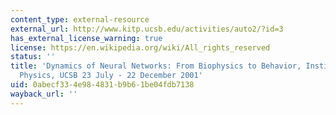 ```yaml
---
content_type: external-resource
external_url: http://www.kitp.ucsb.edu/activities/auto2/?id=3
has_external_license_warning: true
license: https://en.wikipedia.org/wiki/All_rights_reserved
status: ''
title: 'Dynamics of Neural Networks: From Biophysics to Behavior, Institute for Theoretical
  Physics, UCSB 23 July - 22 December 2001'
uid: 0abecf33-4e98-4831-b9b6-1be04fdb7138
wayback_url: ''
---
```

